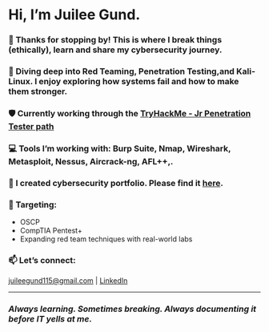 # Hi, I’m Juilee Gund.
### 💞️ Thanks for stopping by! This is where I break things (ethically), learn and share my cybersecurity journey.

### 🌱 Diving deep into **Red Teaming**, **Penetration Testing**,and **Kali-Linux**. I enjoy exploring how systems fail and how to make them stronger.

### 🛡️ Currently working through the [TryHackMe - Jr Penetration Tester path](https://tryhackme.com/path/outline/jrpenetrationtester)

### 💻 Tools I’m working with: **Burp Suite**, **Nmap**, **Wireshark**, **Metasploit**, **Nessus**, **Aircrack-ng**, **AFL++**,.

### 🎁 I created cybersecurity portfolio. Please find it [here](https://github.com/JuileeGund115/Cybersecurity-Portfolio).

### 🎯 Targeting:
- OSCP
- CompTIA Pentest+  
- Expanding red team techniques with real-world labs

### 📫 Let’s connect:  
[juileegund115@gmail.com](mailto:juileegund115@gmail.com) | [LinkedIn](https://linkedin.com/in/Juilee-Gund)

---

### _Always learning. Sometimes breaking. Always documenting it before IT yells at me._
